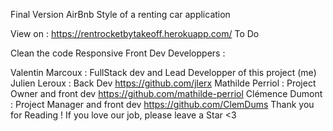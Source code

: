 Final Version AirBnb Style of a renting car application

View on : https://rentrocketbytakeoff.herokuapp.com/
To Do

Clean the code
Responsive
Front Dev
Developpers :

Valentin Marcoux : FullStack dev and Lead Developper of this project (me)
Julien Leroux : Back Dev https://github.com/jlerx
Mathilde Perriol : Project Owner and front dev https://github.com/mathilde-perriol
Clémence Dumont : Project Manager and front dev https://github.com/ClemDums
Thank you for Reading ! If you love our job, please leave a Star <3
